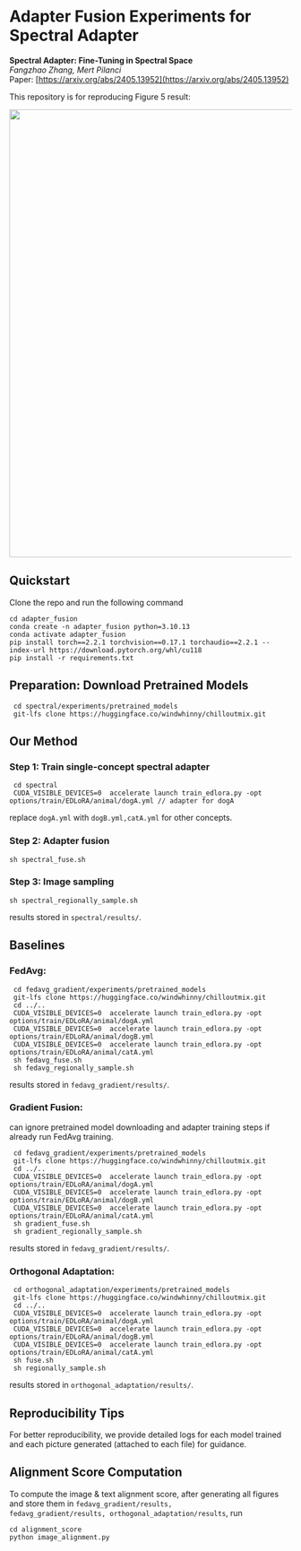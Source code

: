 # Adapter Fusion Experiments for Spectral Adapter


**Spectral Adapter: Fine-Tuning in Spectral Space** <br>
*Fangzhao Zhang, Mert Pilanci* <br>
Paper: [https://arxiv.org/abs/2405.13952](https://arxiv.org/abs/2405.13952) <br>

This repository is for reproducing Figure 5 result:
<p>
<img src="figures/animal_img2-01.png" width="800" >
</p>

## Quickstart
Clone the repo and run the following command
 ```
 cd adapter_fusion
 conda create -n adapter_fusion python=3.10.13
 conda activate adapter_fusion
 pip install torch==2.2.1 torchvision==0.17.1 torchaudio==2.2.1 --index-url https://download.pytorch.org/whl/cu118
 pip install -r requirements.txt
 ```

## Preparation: Download Pretrained Models
```
 cd spectral/experiments/pretrained_models
 git-lfs clone https://huggingface.co/windwhinny/chilloutmix.git
 ```

## Our Method
### Step 1: Train single-concept spectral adapter
```
 cd spectral
 CUDA_VISIBLE_DEVICES=0  accelerate launch train_edlora.py -opt options/train/EDLoRA/animal/dogA.yml // adapter for dogA
 ```
replace <code>dogA.yml</code> with <code>dogB.yml,catA.yml</code> for other concepts.
### Step 2: Adapter fusion
```
sh spectral_fuse.sh
```
### Step 3: Image sampling
```
sh spectral_regionally_sample.sh 
```
results stored in <code>spectral/results/</code>.
## Baselines
### FedAvg:
```
 cd fedavg_gradient/experiments/pretrained_models
 git-lfs clone https://huggingface.co/windwhinny/chilloutmix.git
 cd ../..
 CUDA_VISIBLE_DEVICES=0  accelerate launch train_edlora.py -opt options/train/EDLoRA/animal/dogA.yml
 CUDA_VISIBLE_DEVICES=0  accelerate launch train_edlora.py -opt options/train/EDLoRA/animal/dogB.yml
 CUDA_VISIBLE_DEVICES=0  accelerate launch train_edlora.py -opt options/train/EDLoRA/animal/catA.yml
 sh fedavg_fuse.sh
 sh fedavg_regionally_sample.sh
 ```
results stored in <code>fedavg_gradient/results/</code>.
### Gradient Fusion:
can ignore pretrained model downloading and adapter training steps if already run FedAvg training.
```
 cd fedavg_gradient/experiments/pretrained_models
 git-lfs clone https://huggingface.co/windwhinny/chilloutmix.git
 cd ../..
 CUDA_VISIBLE_DEVICES=0  accelerate launch train_edlora.py -opt options/train/EDLoRA/animal/dogA.yml
 CUDA_VISIBLE_DEVICES=0  accelerate launch train_edlora.py -opt options/train/EDLoRA/animal/dogB.yml
 CUDA_VISIBLE_DEVICES=0  accelerate launch train_edlora.py -opt options/train/EDLoRA/animal/catA.yml
 sh gradient_fuse.sh
 sh gradient_regionally_sample.sh
 ```
results stored in <code>fedavg_gradient/results/</code>.
### Orthogonal Adaptation:
```
 cd orthogonal_adaptation/experiments/pretrained_models
 git-lfs clone https://huggingface.co/windwhinny/chilloutmix.git
 cd ../..
 CUDA_VISIBLE_DEVICES=0  accelerate launch train_edlora.py -opt options/train/EDLoRA/animal/dogA.yml
 CUDA_VISIBLE_DEVICES=0  accelerate launch train_edlora.py -opt options/train/EDLoRA/animal/dogB.yml
 CUDA_VISIBLE_DEVICES=0  accelerate launch train_edlora.py -opt options/train/EDLoRA/animal/catA.yml
 sh fuse.sh
 sh regionally_sample.sh
 ```
results stored in <code>orthogonal_adaptation/results/</code>.
## Reproducibility Tips
For better reproducibility, we provide detailed logs for each model trained and each picture generated (attached to each file) for guidance.

## Alignment Score Computation
To compute the image & text alignment score, after generating all figures and store them in <code>fedavg_gradient/results, fedavg_gradient/results, orthogonal_adaptation/results</code>, run
```
cd alignment_score
python image_alignment.py
```

